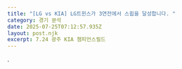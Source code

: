 ```yaml
---
title: "[LG vs KIA] LG트윈스가 3연전에서 스윕을 달성합니다. "
category: 경기 분석
date: 2025-07-25T07:12:57.935Z
layout: post.njk
excerpt: 7.24 광주 KIA 챔피언스필드
---
```

.